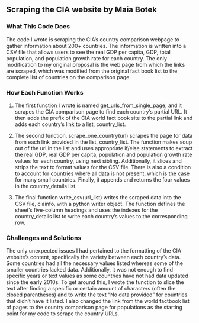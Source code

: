 
## Scraping the CIA website by Maia Botek


### What This Code Does

The code I wrote is scraping the CIA’s country comparison webpage to gather information about 200+ countries. The information is written into a CSV file that allows users to see the real GDP per capita, GDP, total population, and population growth rate for each country. The only modification to my original proposal is the web page from which the links are scraped, which was modified from the original fact book list to the complete list of countries on the comparison page. 

### How Each Function Works

1. The first function I wrote is named get_urls_from_single_page, and it scrapes the CIA comparison page to find each country’s partial URL. It then adds the prefix of the CIA world fact book site to the partial link and adds each country’s link to a list, country_list.

2. The second function, scrape_one_country(url) scrapes the page for data from each link provided in the list, country_list. The function makes soup out of the url in the list and uses appropriate if/else statements to extract the real GDP, real GDP per capita, population and population growth rate values for each country, using next sibling. Additionally, it slices and strips the text to format values for the CSV file. There is also a condition to account for countries where all data is not present, which is the case for many small countries. Finally, it appends and returns the four values in the country_details list. 

3. The final function write_csv(url_list) writes the scraped data into the CSV file, ciainfo, with a python writer object. The function defines the sheet’s five-column headings and uses the indexes for the country_details list to write each country’s values to the corresponding row.

### Challenges and Solutions

The only unexpected issues I had pertained to the formatting of the CIA website’s content, specifically the variety between each country’s data. Some countries had all the necessary values listed whereas some of the smaller countries lacked data. Additionally, it was not enough to find specific years or text values as some countries have not had data updated since the early 2010s. To get around this, I wrote the function to slice the text after finding a specific or certain amount of characters (often the closed parentheses) and to write the text “No data provided” for countries that didn’t have it listed. I also changed the link from the world factbook list of pages to the country comparison page for populations as the starting point for my code to scrape the country URLs.

[^note]:
    Some of the code was modified and adapted from our actor/movie url scraping exercise, which has also been credited in the code itself.
